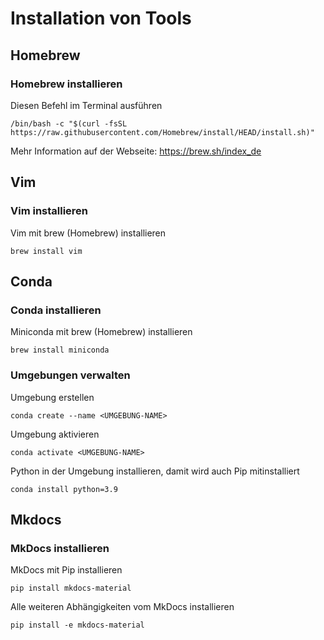 # Installation von Tools

## Homebrew 
### Homebrew installieren
Diesen Befehl im Terminal ausführen

    /bin/bash -c "$(curl -fsSL https://raw.githubusercontent.com/Homebrew/install/HEAD/install.sh)"

Mehr Information auf der Webseite: [ https://brew.sh/index_de ](https://brew.sh/index_de)

## Vim 
### Vim installieren
Vim mit brew (Homebrew) installieren

    brew install vim

## Conda 
### Conda installieren
Miniconda mit brew (Homebrew) installieren

    brew install miniconda

### Umgebungen verwalten
Umgebung erstellen

    conda create --name <UMGEBUNG-NAME>

Umgebung aktivieren

    conda activate <UMGEBUNG-NAME> 

Python in der Umgebung installieren, damit wird auch Pip mitinstalliert

    conda install python=3.9

## Mkdocs
### MkDocs installieren
MkDocs mit Pip installieren

    pip install mkdocs-material

Alle weiteren Abhängigkeiten vom MkDocs installieren

    pip install -e mkdocs-material


